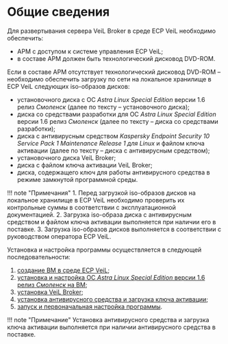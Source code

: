 # Общие сведения

Для развертывания сервера VeiL Broker в среде ECP VeiL необходимо обеспечить:
   - АРМ с доступом к системе управления ECP  VeiL;
   - в составе АРМ должен быть технологический дисковод DVD-ROM.

Если в составе АРМ отсутствует технологический дисковод DVD-ROM – необходимо обеспечить 
загрузку по сети на локальное хранилище в ECP VeiL следующих iso-образов дисков:
   - установочного диска c ОС *Astra Linux Special Edition* версии 1.6 релиз *Смоленск* 
    (далее по тексту – установочного диска);
   - диска со средствами разработки для ОС *Astra Linux Special Edition* версии 1.6 релиз *Смоленск* 
    (далее по тексту – диска со средствами разработки);
   - диска с антивирусным средством *Kaspersky Endpoint Security 10 Service Pack 1 Maintenance Release 1 для Linux* 
    и файлом ключа активации (далее по тексту – диска с антивирусным средством);
   - установочного диска VeiL Broker;
   - диска с файлом ключа активации VeiL Broker;
   - диска, содержащего ключ для работы антивирусного средства в режиме замкнутой программной среды.

!!! note "Примечания"
    1. Перед загрузкой iso-образов дисков на локальное хранилище в ECP VeiL необходимо проверить 
    их контрольные суммы в соответствии с эксплуатационной документацией.
    2. Загрузка iso-образа диска с антивирусным средством и файлом ключа активации выполняется 
    при наличии его в поставке.
    3. Загрузка iso-образов дисков выполняется в соответствии с руководством оператора ECP VeiL.


Установка и настройка программы осуществляется в следующей последовательности:
1. [создание ВМ в среде ECP VeiL](create_domains.md);
2. [установка и настройка ОС *Astra Linux Special Edition* версии 1.6 релиз *Смоленск* на ВМ](install_os.md);
3. [установка VeiL Broker](install.md);
4. [установка антивирусного средства и загрузка ключа активации](install_kasper.md);
5. [запуск и первоначальная настройка программы](first_steps.md).

!!! note "Примечание" 
    Установка антивирусного средства и загрузка ключа активации выполняется при наличии 
    антивирусного средства в поставке.
